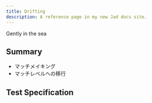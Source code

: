 ```yaml
---
title: Drifting
description: A reference page in my new Jad docs site.
---
```


Gently in the sea

## Summary

- マッチメイキング
- マッチレベルへの移行

## Test Specification
